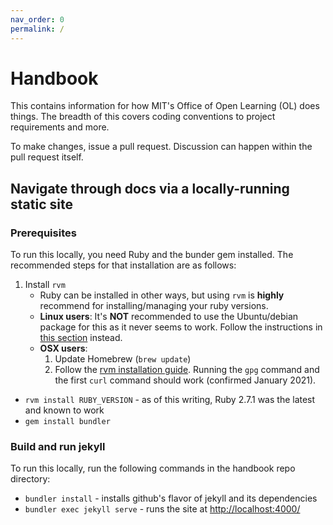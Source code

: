 ```yaml
---
nav_order: 0
permalink: /
---
```

# Handbook

This contains information for how MIT's Office of Open Learning (OL) does things. The breadth of this covers coding conventions to project requirements and more.

To make changes, issue a pull request. Discussion can happen within the pull request itself.


## Navigate through docs via a locally-running static site

### Prerequisites

To run this locally, you need Ruby and the bunder gem installed. The recommended steps for that installation are as follows:

1. Install `rvm`
    - Ruby can be installed in other ways, but using `rvm` is **highly** recommend for installing/managing your ruby versions.
    - **Linux users**: It's **NOT** recommended to use the Ubuntu/debian package for this as it never seems to work. Follow the instructions in [this section](https://rvm.io/rvm/install#any-other-system) instead.
    - **OSX users**:
      1. Update Homebrew (`brew update`)
      1. Follow the [rvm installation guide](https://rvm.io/rvm/install#installing-rvm). Running the `gpg` command and the first `curl` command should work (confirmed January 2021).
- `rvm install RUBY_VERSION` - as of this writing, Ruby 2.7.1 was the latest and known to work
- `gem install bundler`


### Build and run jekyll


To run this locally, run the following commands in the handbook repo directory:

- `bundler install` - installs github's flavor of jekyll and its dependencies
- `bundler exec jekyll serve` - runs the site at [http://localhost:4000/](http://localhost:4000/)
